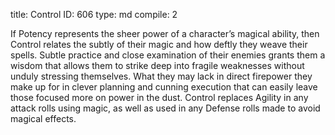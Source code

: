 title:          Control
ID:             606
type:           md
compile:        2



If Potency represents the sheer power of a character’s magical ability, then Control relates the subtly of their magic and how deftly they weave their spells. Subtle practice and close examination of their enemies grants them a wisdom that allows them to strike deep into fragile weaknesses without unduly stressing themselves. What they may lack in direct firepower they make up for in clever planning and cunning execution that can easily leave those focused more on power in the dust. Control replaces Agility in any attack rolls using magic, as well as used in any Defense rolls made to avoid magical effects.